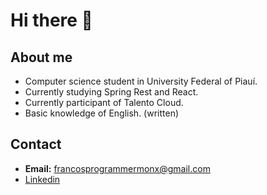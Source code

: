 # Hi there 👋

## About me

- Computer science student in University Federal of Piauí.
- Currently studying Spring Rest and React.
- Currently participant of Talento Cloud.
- Basic knowledge of English. (written)

## Contact
- **Email:** francosprogrammermonx@gmail.com
- [Linkedin](https://www.linkedin.com/in/francisco-cosme-b3b425221/)
<!--
**FranCosMonX/FranCosMonX** is a ✨ _special_ ✨ repository because its `README.md` (this file) appears on your GitHub profile.

Here are some ideas to get you started:

- 🔭 I’m currently working on ...
- 🌱 I’m currently learning ...
- 👯 I’m looking to collaborate on ...
- 🤔 I’m looking for help with ...
- 💬 Ask me about ...
- 📫 How to reach me: ...
- 😄 Pronouns: ...
- ⚡ Fun fact: ...
-->
